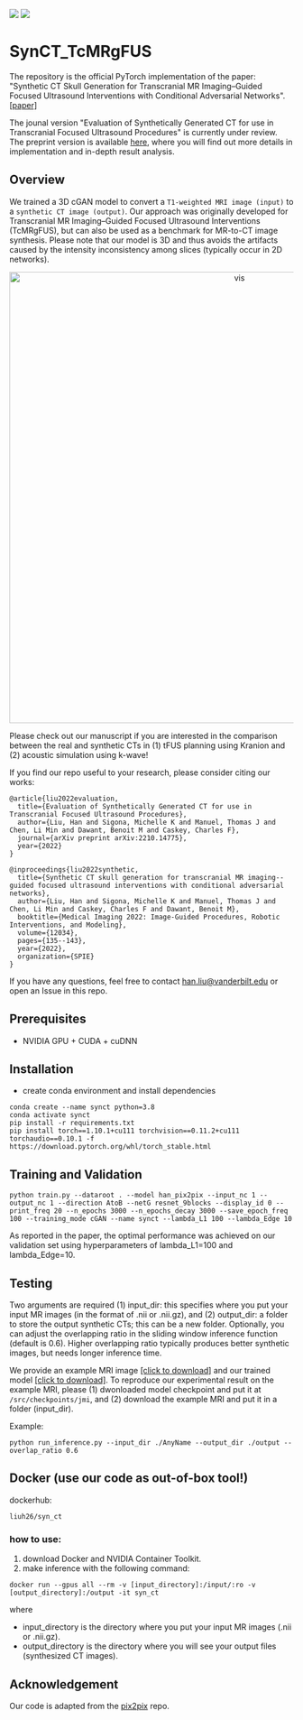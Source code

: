 ![](https://img.shields.io/badge/Language-python-brightgreen.svg)
[![](https://img.shields.io/badge/License-BSD%203--Clause-orange.svg)](https://github.com/han-liu/SynCT_TcMRgFUS/blob/main/LICENSE)

# SynCT_TcMRgFUS

The repository is the official PyTorch implementation of the paper:
"Synthetic CT Skull Generation for Transcranial MR Imaging–Guided Focused Ultrasound Interventions with Conditional Adversarial Networks". [[paper]](https://arxiv.org/abs/2202.10136) 

The jounal version "Evaluation of Synthetically Generated CT for use in Transcranial
Focused Ultrasound Procedures" is currently under review. The preprint version is available [here](https://arxiv.org/pdf/2210.14775.pdf), where you will find out more details in implementation and in-depth result analysis.

## Overview
We trained a 3D cGAN model to convert a `T1-weighted MRI image (input)` to a `synthetic CT image (output)`. Our approach was originally developed for Transcranial MR Imaging–Guided Focused Ultrasound Interventions (TcMRgFUS),  but can also be used as a benchmark for MR-to-CT image synthesis. Please note that our model is 3D and thus avoids the artifacts caused by the intensity inconsistency among slices (typically occur in 2D networks).

<center><img src="https://github.com/han-liu/SynCT_TcMRgFUS/blob/main/vis.png?raw=true" alt="vis" width="800"></center>

Please check out our manuscript if you are interested in the comparison between the real and synthetic CTs in (1) tFUS planning using Kranion and (2) acoustic simulation using k-wave!


If you find our repo useful to your research, please consider citing our works:

```
@article{liu2022evaluation,
  title={Evaluation of Synthetically Generated CT for use in Transcranial Focused Ultrasound Procedures},
  author={Liu, Han and Sigona, Michelle K and Manuel, Thomas J and Chen, Li Min and Dawant, Benoit M and Caskey, Charles F},
  journal={arXiv preprint arXiv:2210.14775},
  year={2022}
}

@inproceedings{liu2022synthetic,
  title={Synthetic CT skull generation for transcranial MR imaging--guided focused ultrasound interventions with conditional adversarial networks},
  author={Liu, Han and Sigona, Michelle K and Manuel, Thomas J and Chen, Li Min and Caskey, Charles F and Dawant, Benoit M},
  booktitle={Medical Imaging 2022: Image-Guided Procedures, Robotic Interventions, and Modeling},
  volume={12034},
  pages={135--143},
  year={2022},
  organization={SPIE}
}
```

If you have any questions, feel free to contact han.liu@vanderbilt.edu or open an Issue in this repo. 

## Prerequisites
* NVIDIA GPU + CUDA + cuDNN

## Installation
* create conda environment and install dependencies
```shell script
conda create --name synct python=3.8
conda activate synct
pip install -r requirements.txt
pip install torch==1.10.1+cu111 torchvision==0.11.2+cu111 torchaudio==0.10.1 -f https://download.pytorch.org/whl/torch_stable.html
```

## Training and Validation
```shell script
python train.py --dataroot . --model han_pix2pix --input_nc 1 --output_nc 1 --direction AtoB --netG resnet_9blocks --display_id 0 --print_freq 20 --n_epochs 3000 --n_epochs_decay 3000 --save_epoch_freq 100 --training_mode cGAN --name synct --lambda_L1 100 --lambda_Edge 10
```
As reported in the paper, the optimal performance was achieved on our validation set using hyperparameters of lambda_L1=100 and lambda_Edge=10.

## Testing
Two arguments are required (1) input_dir: this specifies where you put your input MR images (in the format of .nii or .nii.gz), and (2) output_dir: a folder to store the output synthetic CTs; this can be a new folder. Optionally, you can adjust the overlapping ratio in the sliding window inference function (default is 0.6). Higher overlapping ratio typically produces better synthetic images, but needs longer inference time. 

We provide an example MRI image [[click to download]](https://drive.google.com/file/d/1wW-MWanj74CYhpgUej0AwPPxD2h60fQq/view?usp=share_link) and our trained model [[click to download]](https://drive.google.com/file/d/1BpPVHtn5MUYQCleITXrkenhD7ZY3yYHb/view?usp=share_link). To reproduce our experimental result on the example MRI, please (1) dwonloaded model checkpoint and put it at `/src/checkpoints/jmi`, and (2) download the example MRI and put it in a folder (input_dir).

Example:
```shell script
python run_inference.py --input_dir ./AnyName --output_dir ./output --overlap_ratio 0.6
```

## Docker (use our code as out-of-box tool!) 

dockerhub: 
```shell script
liuh26/syn_ct
```

### how to use:
1. download Docker and NVIDIA Container Toolkit.
2. make inference with the following command:
```shell script
docker run --gpus all --rm -v [input_directory]:/input/:ro -v [output_directory]:/output -it syn_ct
```

where
* input_directory is the directory where you put your input MR images (.nii or .nii.gz).
* output_directory is the directory where you will see your output files (synthesized CT images).

## Acknowledgement
Our code is adapted from the [pix2pix](https://github.com/junyanz/pytorch-CycleGAN-and-pix2pix) repo.

